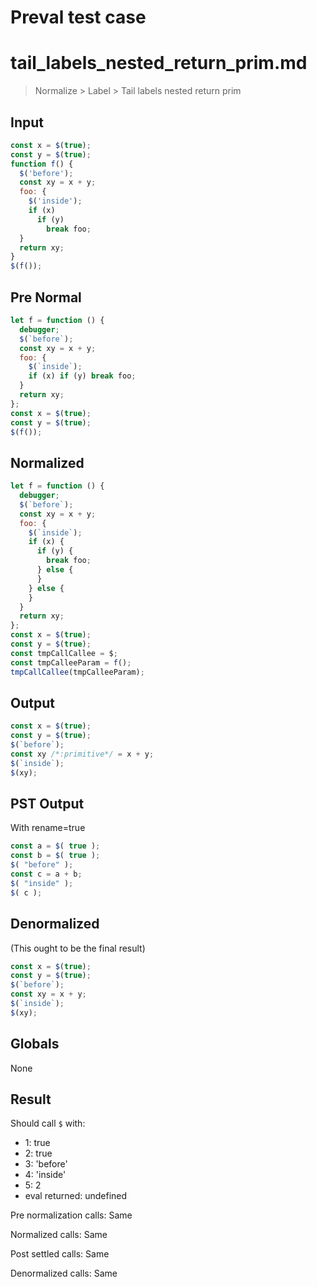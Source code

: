 # Preval test case

# tail_labels_nested_return_prim.md

> Normalize > Label > Tail labels nested return prim
>
>

## Input

`````js filename=intro
const x = $(true);
const y = $(true);
function f() {
  $('before');
  const xy = x + y;
  foo: { 
    $('inside'); 
    if (x) 
      if (y)
        break foo;
  }
  return xy;
}
$(f());
`````

## Pre Normal


`````js filename=intro
let f = function () {
  debugger;
  $(`before`);
  const xy = x + y;
  foo: {
    $(`inside`);
    if (x) if (y) break foo;
  }
  return xy;
};
const x = $(true);
const y = $(true);
$(f());
`````

## Normalized


`````js filename=intro
let f = function () {
  debugger;
  $(`before`);
  const xy = x + y;
  foo: {
    $(`inside`);
    if (x) {
      if (y) {
        break foo;
      } else {
      }
    } else {
    }
  }
  return xy;
};
const x = $(true);
const y = $(true);
const tmpCallCallee = $;
const tmpCalleeParam = f();
tmpCallCallee(tmpCalleeParam);
`````

## Output


`````js filename=intro
const x = $(true);
const y = $(true);
$(`before`);
const xy /*:primitive*/ = x + y;
$(`inside`);
$(xy);
`````

## PST Output

With rename=true

`````js filename=intro
const a = $( true );
const b = $( true );
$( "before" );
const c = a + b;
$( "inside" );
$( c );
`````

## Denormalized

(This ought to be the final result)


`````js filename=intro
const x = $(true);
const y = $(true);
$(`before`);
const xy = x + y;
$(`inside`);
$(xy);
`````

## Globals

None

## Result

Should call `$` with:
 - 1: true
 - 2: true
 - 3: 'before'
 - 4: 'inside'
 - 5: 2
 - eval returned: undefined

Pre normalization calls: Same

Normalized calls: Same

Post settled calls: Same

Denormalized calls: Same
